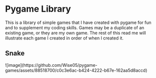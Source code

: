 <h1>Pygame Library</h1>
<p>This is a library of simple games that I have created with pygame for fun and to supplement my coding skills. Games may be a duplicate of an existing game, or they are my own game. The rest of this read me will illustrate each game I created in order of when I created it.</p>
<h2>Snake</h2>
![image](https://github.com/Wise05/pygame-games/assets/88518700/c0c3e6ac-b424-4222-b67e-162aa5d8accd)
